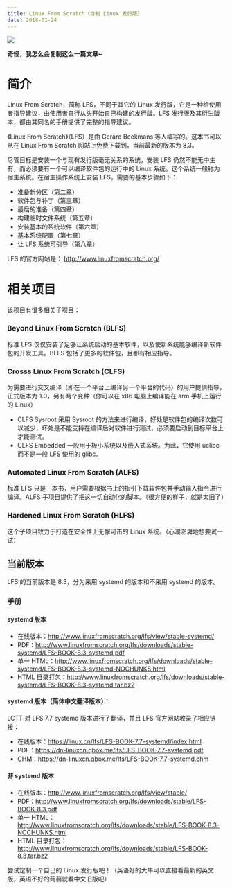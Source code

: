 ```yaml
---
title: Linux From Scratch（自制 Linux 发行版）
date: 2018-01-24
---
```


![](https://cdn.jsdelivr.net/gh/wenxuanjun/CDN@master/images/blog/3/1.jpg)

**奇怪，我怎么会复制这么一篇文章~**

# 简介

Linux From Scratch，简称 LFS，不同于其它的 Linux 发行版，它是一种给使用者指导建议，由使用者自行从头开始自己构建的发行版。LFS 发行版及其衍生版本，都由其同名的手册提供了完整的指导建议。

《Linux From Scratch》（LFS）是由 Gerard Beekmans 等人编写的。这本书可以从在 Linux From Scratch 网站上免费下载到，当前最新的版本为 8.3。

尽管目标是安装一个与现有发行版毫无关系的系统，安装 LFS 仍然不能无中生有，而必须要有一个可以编译软件包的运行中的 Linux 系统。这个系统一般称为宿主系统。在宿主操作系统上安装 LFS，需要的基本步骤如下：

* 准备新分区（第二章）
* 软件包与补丁（第三章）
* 最后的准备（第四章）
*  构建临时文件系统（第五章）
* 安装基本的系统软件（第六章）
* 基本系统配置（第七章）
* 让 LFS 系统可引导（第八章）

LFS 的官方网站是： <http://www.linuxfromscratch.org/>

# 相关项目

该项目有很多相关子项目：

### Beyond Linux From Scratch (BLFS)

标准 LFS 仅仅安装了足够让系统启动的基本软件，以及使新系统能够编译新软件包的开发工具。BLFS 包括了更多的软件包，且都有相应指导。

### Crosss Linux From Scratch (CLFS)

为需要进行交叉编译（即在一个平台上编译另一个平台的代码）的用户提供指导，正式版本为 1.0，另有两个变种（你可以在 x86 电脑上编译能在 arm 手机上运行的 Linux）

* CLFS Sysroot 采用 Sysroot 的方法来进行编译，好处是软件包的编译次数可以减少，坏处是不能支持在编译后对软件进行测试，必须要启动到目标平台上才能测试。
* CLFS Embedded 一般用于极小系统以及嵌入式系统。为此，它使用 uclibc 而不是一般 LFS 使用的 glibc。

### Automated Linux From Scratch (ALFS)

标准 LFS 只是一本书，用户需要根据书上的指引下载软件包并手动输入指令进行编译。ALFS 子项目提供了把这一切自动化的脚本。（很方便的样子，就是太旧了）

### Hardened Linux From Scratch (HLFS)

这个子项目致力于打造在安全性上无懈可击的 Linux 系统。（心潮澎湃地想要试一试）

## 当前版本

LFS 的当前版本是 8.3，分为采用 systemd 的版本和不采用 systemd 的版本。

### 手册

#### systemd 版本

- 在线版本：<http://www.linuxfromscratch.org/lfs/view/stable-systemd/>
- PDF：<http://www.linuxfromscratch.org/lfs/downloads/stable-systemd/LFS-BOOK-8.3-systemd.pdf>
- 单一 HTML：<http://www.linuxfromscratch.org/lfs/downloads/stable-systemd/LFS-BOOK-8.3-systemd-NOCHUNKS.html>
- HTML 目录打包：<http://www.linuxfromscratch.org/lfs/downloads/stable-systemd/LFS-BOOK-8.3-systemd.tar.bz2>

#### systemd 版本（简体中文翻译版本）：

LCTT 对 LFS 7.7 systemd 版本进行了翻译，并且 LFS 官方网站收录了相应链接：

- 在线版本：<https://linux.cn/lfs/LFS-BOOK-7.7-systemd/index.html>
- PDF：<https://dn-linuxcn.qbox.me/lfs/LFS-BOOK-7.7-systemd.pdf>
- CHM：<https://dn-linuxcn.qbox.me/lfs/LFS-BOOK-7.7-systemd.chm>

#### 非 systemd 版本

- 在线版本：<http://www.linuxfromscratch.org/lfs/view/stable/>
- PDF：<http://www.linuxfromscratch.org/lfs/downloads/stable/LFS-BOOK-8.3.pdf>
- 单一 HTML：<http://www.linuxfromscratch.org/lfs/downloads/stable/LFS-BOOK-8.3-NOCHUNKS.html>
- HTML 目录打包：<http://www.linuxfromscratch.org/lfs/downloads/stable/LFS-BOOK-8.3.tar.bz2>

尝试定制一个自己的 Linux 发行版吧！（英语好的大牛可以直接看最新的英文版，英语不好的蒟蒻就看中文旧版吧）
